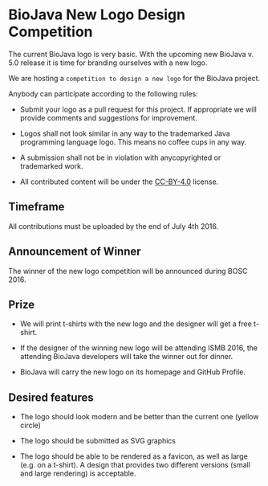 # BioJava New Logo Design Competition

The current BioJava logo is very basic. With the upcoming new BioJava v. 5.0 release it is time for branding ourselves with a new logo.

We are hosting a `competition to design a new logo` for the BioJava project.

Anybody can participate according to the following rules:

* Submit your logo as a pull request for this project. If appropriate we will provide comments and suggestions for improvement.

* Logos shall not look similar in any way to the trademarked Java programming language logo. This means no coffee cups in any way. 

* A submission shall not be in violation with anycopyrighted or trademarked work.

* All contributed content will be under the [CC-BY-4.0](http://creativecommons.org/licenses/by/4.0/) license.

## Timeframe

All contributions must be uploaded by the end of July 4th 2016.

## Announcement of Winner

The winner of the new logo competition will be announced during BOSC 2016.

## Prize

* We will print t-shirts with the new logo and the designer will get a free t-shirt.

* If the designer of the winning new logo will be attending ISMB 2016, the attending BioJava developers will take the winner out for dinner.

* BioJava will carry the new logo on its homepage and GitHub Profile.
 
## Desired features

 * The logo should look modern and be better than the current one (yellow circle)
 
 * The logo should be submitted as SVG graphics 
 
 * The logo should be able to be rendered as a favicon, as well as large (e.g. on a t-shirt). A design that provides two different versions (small and large rendering) is acceptable.
 
 
 





